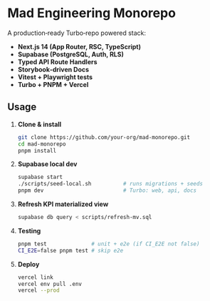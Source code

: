 # Mad Engineering Monorepo

A production‑ready Turbo‐repo powered stack:

- **Next.js 14 (App Router, RSC, TypeScript)**
- **Supabase (PostgreSQL, Auth, RLS)**
- **Typed API Route Handlers**
- **Storybook‑driven Docs**
- **Vitest + Playwright tests**
- **Turbo + PNPM + Vercel**

## Usage

1. **Clone & install**
   ```bash
   git clone https://github.com/your-org/mad-monorepo.git
   cd mad-monorepo
   pnpm install
   ```

2. **Supabase local dev**

   ```bash
   supabase start
   ./scripts/seed-local.sh          # runs migrations + seeds
   pnpm dev                         # Turbo: web, api, docs
   ```

3. **Refresh KPI materialized view**

   ```bash
   supabase db query < scripts/refresh-mv.sql
   ```

4. **Testing**

   ```bash
   pnpm test              # unit + e2e (if CI_E2E not false)
   CI_E2E=false pnpm test # skip e2e
   ```

5. **Deploy**

   ```bash
   vercel link
   vercel env pull .env
   vercel --prod
   ``` 